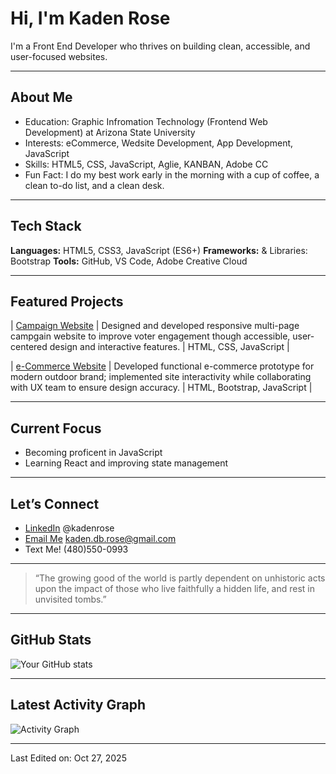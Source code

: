 # Hi, I'm Kaden Rose

I'm a Front End Developer who thrives on building clean, accessible, and user-focused websites.  

---

## About Me
-  Education: Graphic Infromation Technology (Frontend Web Development) at Arizona State University
-  Interests: eCommerce, Wedsite Development, App Development, JavaScript
-  Skills: HTML5, CSS, JavaScript, Aglie, KANBAN, Adobe CC
-  Fun Fact: I do my best work early in the morning with a cup of coffee, a clean to-do list, and a clean desk.

---

## Tech Stack

**Languages:** HTML5, CSS3, JavaScript (ES6+)
**Frameworks:** & Libraries: Bootstrap 
**Tools:** GitHub, VS Code, Adobe Creative Cloud
<!-- **Workflow:** [e.g. Responsive Design • Version Control • Accessibility-First Development] -->

---

## Featured Projects

| [Campaign Website](https://github.com/kadenrose/The-Campaign) | Designed and developed responsive multi-page campgain website to improve voter engagement though accessible, user-centered design and interactive features. | HTML, CSS, JavaScript |

| [e-Commerce Website](https://github.com/tsukidan/OperationBaseCamp) | Developed functional e-commerce prototype for modern outdoor brand; implemented site interactivity while collaborating with UX team to ensure design accuracy. | HTML, Bootstrap, JavaScript |
<!--| [Project Name](https://github.com/[yourusername]/[repo-name]) | [One-sentence project description.] | [Tech Used] | -->


---

## Current Focus
- Becoming proficent in JavaScript
- Learning React and improving state management  

---

## Let’s Connect
<!-- -  [Portfolio Website](https://[your-portfolio-link].com)  -->
-  [LinkedIn](https://www.linkedin.com/in/kadenrose/) @kadenrose 
-  [Email Me](mailto:kaden.db.rose@gmail.com) kaden.db.rose@gmail.com
-  Text Me! (480)550-0993

---

> “The growing good of the world is partly dependent on unhistoric acts upon the impact of those who live faithfully a hidden life, and rest in unvisited tombs.”

---

## GitHub Stats  
![Your GitHub stats](https://github-readme-stats.vercel.app/api?username=kadenrose&show_icons=true&theme=tokyonight) 

---

## Latest Activity Graph

<img src="https://github-readme-activity-graph.vercel.app/graph?username=kadenrose&theme=github-dark&hide_border=true" alt="Activity Graph">

---
 
Last Edited on: Oct 27, 2025


